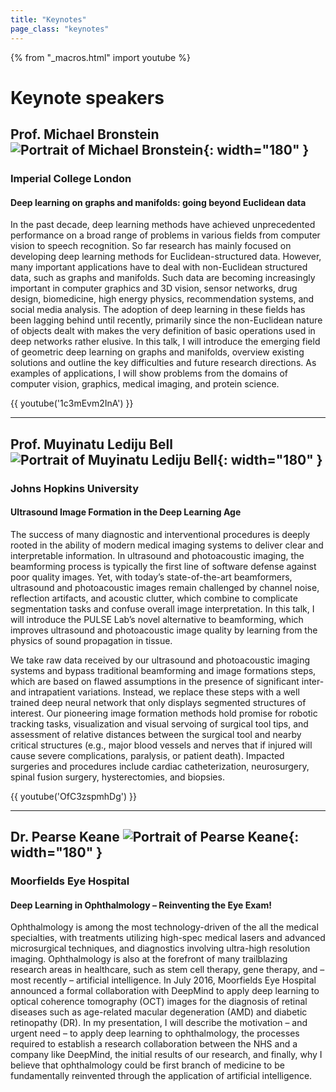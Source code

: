 ```yaml
---
title: "Keynotes"
page_class: "keynotes"
---
```


{% from "_macros.html" import youtube %}

# Keynote speakers

## Prof. Michael Bronstein ![Portrait of Michael Bronstein](/keynotes/michael.jpg){: width="180" }
### Imperial College London

#### Deep learning on graphs and manifolds: going beyond Euclidean data

In the past decade, deep learning methods have achieved unprecedented performance on a broad range of problems in various fields from computer vision to speech recognition. So far research has mainly focused on developing deep learning methods for Euclidean-structured data. However, many important applications have to deal with non-Euclidean structured data, such as graphs and manifolds. Such data are becoming increasingly important in computer graphics and 3D vision, sensor networks, drug design, biomedicine, high energy physics, recommendation systems, and social media analysis. The adoption of deep learning in these fields has been lagging behind until recently, primarily since the non-Euclidean nature of objects dealt with makes the very definition of basic operations used in deep networks rather elusive. In this talk, I will introduce the emerging field of geometric deep learning on graphs and manifolds, overview existing solutions and outline the key difficulties and future research directions. As examples of applications, I will show problems from the domains of computer vision, graphics, medical imaging, and protein science.

{{ youtube('1c3mEvm2InA') }}

---

## Prof. Muyinatu Lediju Bell ![Portrait of Muyinatu Lediju Bell](/keynotes/muyinatu.jpg){: width="180" }
### Johns Hopkins University

#### Ultrasound Image Formation in the Deep Learning Age

The success of many diagnostic and interventional procedures is deeply rooted in the ability of modern medical imaging systems to deliver clear and interpretable information. In ultrasound and photoacoustic imaging, the beamforming process is typically the first line of software defense against poor quality images. Yet, with today’s state-of-the-art beamformers, ultrasound and photoacoustic images remain challenged by channel noise, reflection artifacts, and acoustic clutter, which combine to complicate segmentation tasks and confuse overall image interpretation. In this talk, I will introduce the PULSE Lab’s novel alternative to beamforming, which improves ultrasound and photoacoustic image quality by learning from the physics of sound propagation in tissue.

We take raw data received by our ultrasound and photoacoustic imaging systems and bypass traditional beamforming and image formations steps, which are based on flawed assumptions in the presence of significant inter- and intrapatient variations. Instead, we replace these steps with a well trained deep neural network that only displays segmented structures of interest. Our pioneering image formation methods hold promise for robotic tracking tasks, visualization and visual servoing of surgical tool tips, and assessment of relative distances between the surgical tool and nearby critical structures (e.g., major blood vessels and nerves that if injured will cause severe complications, paralysis, or patient death). Impacted surgeries and procedures include cardiac catheterization, neurosurgery, spinal fusion surgery, hysterectomies, and biopsies.

{{ youtube('OfC3zspmhDg') }}

---

## Dr. Pearse Keane ![Portrait of Pearse Keane](/keynotes/pearse.jpg){: width="180" }
### Moorfields Eye Hospital

#### Deep Learning in Ophthalmology – Reinventing the Eye Exam!

Ophthalmology is among the most technology-driven of the all the medical specialties, with treatments utilizing high-spec medical lasers and advanced microsurgical techniques, and diagnostics involving ultra-high resolution imaging. Ophthalmology is also at the forefront of many trailblazing research areas in healthcare, such as stem cell therapy, gene therapy, and – most recently – artificial intelligence. In July 2016, Moorfields Eye Hospital announced a formal collaboration with DeepMind to apply deep learning to optical coherence tomography (OCT) images for the diagnosis of retinal diseases such as age-related macular degeneration (AMD) and diabetic retinopathy (DR). In my presentation, I will describe the motivation – and urgent need – to apply deep learning to ophthalmology, the processes required to establish a research collaboration between the NHS and a company like DeepMind, the initial results of our research, and finally, why I believe that ophthalmology could be first branch of medicine to be fundamentally reinvented through the application of artificial intelligence.
